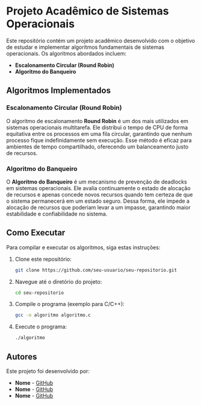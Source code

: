 # Projeto Acadêmico de Sistemas Operacionais

Este repositório contém um projeto acadêmico desenvolvido com o objetivo de estudar e implementar algoritmos fundamentais de sistemas operacionais. Os algoritmos abordados incluem:

- **Escalonamento Circular (Round Robin)**
- **Algoritmo do Banqueiro**

## Algoritmos Implementados

### Escalonamento Circular (Round Robin)
O algoritmo de escalonamento **Round Robin** é um dos mais utilizados em sistemas operacionais multitarefa. Ele distribui o tempo de CPU de forma equitativa entre os processos em uma fila circular, garantindo que nenhum processo fique indefinidamente sem execução. Esse método é eficaz para ambientes de tempo compartilhado, oferecendo um balanceamento justo de recursos.

### Algoritmo do Banqueiro
O **Algoritmo do Banqueiro** é um mecanismo de prevenção de deadlocks em sistemas operacionais. Ele avalia continuamente o estado de alocação de recursos e apenas concede novos recursos quando tem certeza de que o sistema permanecerá em um estado seguro. Dessa forma, ele impede a alocação de recursos que poderiam levar a um impasse, garantindo maior estabilidade e confiabilidade no sistema.

## Como Executar
Para compilar e executar os algoritmos, siga estas instruções:

1. Clone este repositório:
   ```bash
   git clone https://github.com/seu-usuario/seu-repositorio.git
   ```
2. Navegue até o diretório do projeto:
   ```bash
   cd seu-repositorio
   ```
3. Compile o programa (exemplo para C/C++):
   ```bash
   gcc -o algoritmo algoritmo.c
   ```
4. Execute o programa:
   ```bash
   ./algoritmo
   ```

## Autores
Este projeto foi desenvolvido por:
- **Nome** - [GitHub](https://github.com/autor1)
- **Nome** - [GitHub](https://github.com/autor2)
- **Nome** - [GitHub](https://github.com/autor2)

